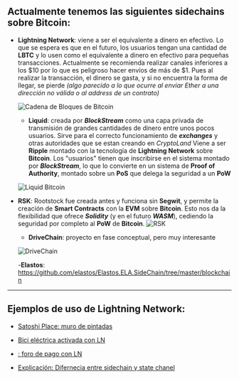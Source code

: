 ## Actualmente tenemos las siguientes __sidechains__ sobre __Bitcoin__:


- __Lightning Network__: viene a ser el equivalente a dinero en efectivo. Lo que se espera es que en el futuro, los usuarios tengan una cantidad de __LBTC__ y lo usen como el equivalente a dinero en efectivo para pequeñas transacciones. Actualmente se recomienda realizar canales inferiores a los $10 por lo que es peligroso hacer envíos de más de $1. Pues al realizar la transacción, el dinero se gasta, y si no encuentra la forma de llegar, se pierde _(algo parecido a lo que ocurre al enviar Ether a una dirección no válida o al address de un contrato)_

  ![Cadena de Bloques de Bitcoin](pictures/Diagrama_Blockchain_2 "Cadena de Bloques de Bitcoin")

  - __Liquid__: creada por ___BlockStream___ como una capa privada de transmisión de grandes cantidades de dinero entre unos pocos usuarios. Sirve para el correcto funcionamiento de ___exchanges___ y otras autoridades que se estan creando en _CryptoLand_ Viene a ser __Ripple__ montado con la tecnología de __Lightning Network__ sobre __Bitcoin__. Los "usuarios" tienen que inscribirse en el sistema montado por ___BlockStream___, lo que lo convierte en un sistema de __Proof of Authority__, montado sobre un __PoS__ que delega la seguridad a un __PoW__

  ![Liquid Bitcoin](pictures/LOGO_Liquid "Liquid Bitcoin")

- __RSK__: Rootstock fue creada antes y funciona sin __Segwit__, y permite la creación de __Smart Contracts__ con la __EVM__ sobre __Bitcoin__. Esto nos da la flexibilidad  que ofrece ___Solidity___ (y en el futuro ___WASM___), cediendo la seguridad por completo al __PoW__ de __Bitcoin__.
  ![RSK](pictures/LOGO_RSK "RSK")

  - __DriveChain__: proyecto en fase conceptual, pero muy interesante

  ![DriveChain](pictures/LOGO_DriveChain "DriveChain")

  -__Elastos__: https://github.com/elastos/Elastos.ELA.SideChain/tree/master/blockchain


_____________________________________________________________________________________________________________________

## Ejemplos de uso de __Lightning Network__:

- [Satoshi Place: muro de pintadas](https://satoshis.place/)
- [Bici eléctrica activada con LN](https://github.com/leblitzdick/lightning-bike)
- [: foro de pago con LN](https://)

- [Explicación: Difernecia entre sidechain y state chanel](https://hackernoon.com/difference-between-sidechains-and-state-channels-2f5dfbd10707)

